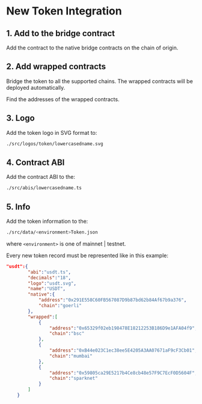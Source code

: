 # New Token Integration

## 1. Add to the bridge contract

Add the contract to the native bridge contracts on the chain of origin.

## 2. Add wrapped contracts

Bridge the token to all the supported chains. The wrapped contracts will be deployed automatically.

Find the addresses of the wrapped contracts.
## 3. Logo

Add the token logo in SVG format to:
```bash
./src/logos/token/lowercasedname.svg
```

## 4. Contract ABI

Add the contract ABI to the:

```bash
./src/abis/lowercasedname.ts
```

## 5. Info

Add the token information to the:

```bash
./src/data/<environment>Token.json
```
where `<environment>` is one of mainnet | testnet.

Every new token record must be represented like in this example:

```json
"usdt":{
        "abi":"usdt.ts",
        "decimals":"18",
        "logo":"usdt.svg",
        "name":"USDT",
        "native":{
            "address":"0x291E558C60FB567087D9b87bd62b84Af67b9a376",
            "chain":"goerli"
        },
        "wrapped":[
            {
                "address":"0x65329f02eb198478E18212253B186D9e1AFA04f9",
                "chain":"bsc"
            },
            {
                "address":"0xB44e023C1ec38ee5E4205A3AA07671aF9cF3Cb01",
                "chain":"mumbai"
            },
            {
                "address":"0x59805ca29E5217b4Ce8cb48e57F9C7EcF0D5604F",
                "chain":"sparknet"
            }
        ]
    }
```
